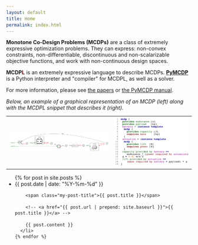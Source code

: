 ```yaml
---
layout: default
title: Home
permalink: index.html
---
```



**Monotone Co-Design Problems (MCDPs)** are a class of extremely expressive optimization problems. They can express: non-convex constraints, non-differentiable, discontinuous and non-scalarizable objective functions, and work with non-continuous design spaces.

<strong>MCDP<span style='color:darkred'>L</span></strong> is an extremely expressive language to describe MCDPs.
**[PyMCDP][PyMCDP]** is a Python interpreter and "compiler" for MCDPL, as well as a solver.

For more information, please see [the papers](/papers/) or [the PyMCDP manual](media/pymcdp-manual.html).


*Below, an example of a graphical representation of an MCDP (left)
along with the MCDPL snippet that describes it (right).*

<table>
 <tr>
 <td><img src="media/battery-out_expected/battery_minimal-greenredsym.png" width="400px"/></td>
 <td><img src="media/battery-out_expected/battery_minimal-syntax_pdf.png" width="300px"/>
 </td>
 </tr>
</table>


<div class="home">

  <!-- <h1 class="page-heading">News</h1> -->


  <!-- <h2 style='margin-top: 10em'> News </h2> -->
  <ul class="post-list">
    {% for post in site.posts %}
      <li>
        <span class="my-post-date">{{ post.date | date: "%Y-%m-%d" }}</span>

        <span class="my-post-title">{{ post.title }}</span>

        <!-- <a href="{{ post.url | prepend: site.baseurl }}">{{ post.title }}</a> -->
  
        {{ post.content }}
      </li>
    {% endfor %}
  </ul>
<!-- 
  <p class="rss-subscribe">subscribe <a href="{{ "/feed.xml" | prepend: site.baseurl }}">via RSS</a></p> -->

</div>


[PyMCDP]: http://github.com/AndreaCensi/mcdp



